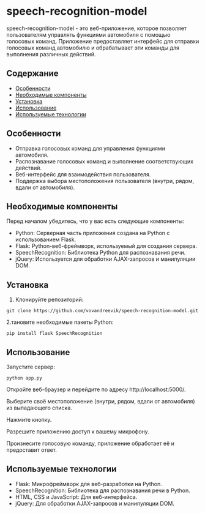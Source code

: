 # speech-recognition-model

speech-recognition-model - это веб-приложение, которое позволяет пользователям управлять функциями автомобиля с помощью голосовых команд. Приложение предоставляет интерфейс для отправки голосовых команд автомобилю и обрабатывает эти команды для выполнения различных действий.

## Содержание

- [Особенности](#особенности)
- [Необходимые компоненты](#необходимые-компоненты)
- [Установка](#установка)
- [Использование](#использование)
- [Используемые технологии](#используемые-технологии)

## Особенности

- Отправка голосовых команд для управления функциями автомобиля.
- Распознавание голосовых команд и выполнение соответствующих действий.
- Веб-интерфейс для взаимодействия пользователя.
- Поддержка выбора местоположения пользователя (внутри, рядом, вдали от автомобиля).

## Необходимые компоненты

Перед началом убедитесь, что у вас есть следующие компоненты:

- Python: Серверная часть приложения создана на Python с использованием Flask.
- Flask: Python-веб-фреймворк, используемый для создания сервера.
- SpeechRecognition: Библиотека Python для распознавания речи.
- jQuery: Используется для обработки AJAX-запросов и манипуляции DOM.

## Установка

1. Клонируйте репозиторий:

```
git clone https://github.com/vovandreevik/speech-recognition-model.git
```

2.тановите необходимые пакеты Python:
```
pip install flask SpeechRecognition
```

## Использование
Запустите сервер:
```
python app.py
```
Откройте веб-браузер и перейдите по адресу http://localhost:5000/.

Выберите своё местоположение (внутри, рядом, вдали от автомобиля) из выпадающего списка.

Нажмите кнопку.

Разрешите приложению доступ к вашему микрофону.

Произнесите голосовую команду, приложение обработает её и предоставит ответ.

## Используемые технологии
- Flask: Микрофреймворк для веб-разработки на Python.
- SpeechRecognition: Библиотека для распознавания речи в Python.
- HTML, CSS и JavaScript: Для веб-интерфейса.
- jQuery: Для обработки AJAX-запросов и манипуляции DOM.
